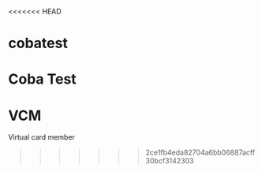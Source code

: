 <<<<<<< HEAD
# cobatest
Coba Test 
=======
# VCM
Virtual card member
>>>>>>> 2ce1fb4eda82704a6bb06887acff30bcf3142303
